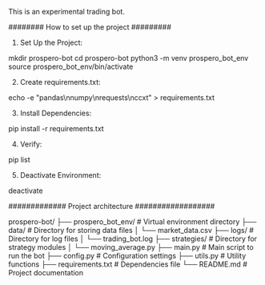   This is an experimental trading bot.

######## How to set up the project #########


1. Set Up the Project:

mkdir prospero-bot
cd prospero-bot
python3 -m venv prospero_bot_env
source prospero_bot_env/bin/activate

2. Create requirements.txt:

echo -e "pandas\nnumpy\nrequests\nccxt" > requirements.txt

3. Install Dependencies:

pip install -r requirements.txt

4. Verify:

pip list

5. Deactivate Environment:

deactivate


############# Project architecture ##################

prospero-bot/
├── prospero_bot_env/          # Virtual environment directory
├── data/                      # Directory for storing data files
│   └── market_data.csv
├── logs/                      # Directory for log files
│   └── trading_bot.log
├── strategies/                # Directory for strategy modules
│   └── moving_average.py
├── main.py                    # Main script to run the bot
├── config.py                  # Configuration settings
├── utils.py                   # Utility functions
├── requirements.txt           # Dependencies file
└── README.md                  # Project documentation


